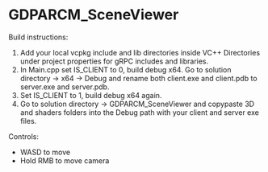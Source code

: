 # GDPARCM_SceneViewer
 
Build instructions:
1. Add your local vcpkg include and lib directories inside VC++ Directories under project properties for gRPC includes and libraries.
2. In Main.cpp set IS_CLIENT to 0, build debug x64. Go to solution directory -> x64 -> Debug and rename both client.exe and client.pdb to server.exe and server.pdb.
3. Set IS_CLIENT to 1, build debug x64 again.
4. Go to solution directory -> GDPARCM_SceneViewer and copypaste 3D and shaders folders into the Debug path with your client and server exe files.

Controls:
- WASD to move
- Hold RMB to move camera
